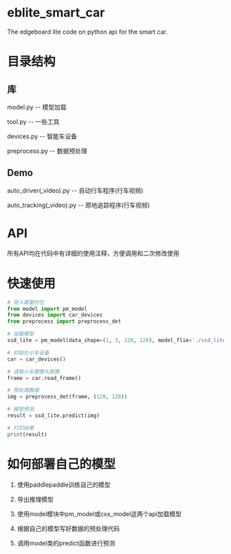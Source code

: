 # eblite_smart_car
The edgeboard lite code on python api for the smart car.

# 目录结构
## 库
model.py -- 模型加载

tool.py -- 一些工具

devices.py -- 智能车设备

preprocess.py -- 数据预处理
## Demo
auto_driver(_video).py -- 自动行车程序(行车视频)

auto_tracking(_video).py -- 原地追踪程序(行车视频)

# API
所有API均在代码中有详细的使用注释，方便调用和二次修改使用

# 快速使用
```python
# 导入需要的包
from model import pm_model
from devices import car_devices
from preprocess import preprocess_det

# 加载模型
ssd_lite = pm_model(data_shape=(1, 3, 128, 128), model_flie='./ssd_lite/model', param_file='./ssd_lite/params')

# 初始化小车设备
car = car_devices()

# 读取小车摄像头图像
frame = car.read_frame()

# 预处理数据
img = preprocess_det(frame, (128, 128))

# 模型预测
result = ssd_lite.predict(img)

# 打印结果
print(result)
```
# 如何部署自己的模型
1. 使用paddlepaddle训练自己的模型

2. 导出推理模型

3. 使用model模块中pm_model或cxx_model这两个api加载模型

4. 根据自己的模型写好数据的预处理代码

5. 调用model类的predict函数进行预测
